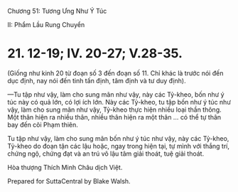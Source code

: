  

Chương 51: Tương Ưng Như Ý Túc

II: Phẩm Lầu Rung Chuyển

# 21\. 12-19; IV. 20-27; V.28-35.

(Giống như kinh 20 từ đoạn số 3 đến đoạn số 11. Chỉ khác là trước nói đến dục định, nay nói đến tinh tấn định, tâm định và tư duy định).

—Tu tập như vậy, làm cho sung mãn như vậy, này các Tỷ-kheo, bốn như ý túc này có quả lớn, có lợi ích lớn. Này các Tỷ-kheo, tu tập bốn như ý túc như vậy, làm cho sung mãn như vậy, Tỷ-kheo thực hiện nhiều loại thần thông. Một thân hiện ra nhiều thân, nhiều thân hiện ra một thân … có thể tự thân bay đến cõi Phạm thiên.

Tu tập như vậy, làm cho sung mãn bốn như ý túc như vậy, này các Tỷ-kheo, Tỷ-kheo do đoạn tận các lậu hoặc, ngay trong hiện tại, tự mình với thắng trí, chứng ngộ, chứng đạt và an trú vô lậu tâm giải thoát, tuệ giải thoát.

Hòa thượng Thích Minh Châu dịch Việt.

Prepared for SuttaCentral by Blake Walsh.